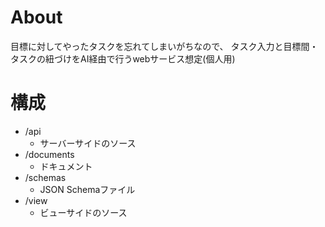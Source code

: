 # About
目標に対してやったタスクを忘れてしまいがちなので、
タスク入力と目標間・タスクの紐づけをAI経由で行うwebサービス想定(個人用)

# 構成
* /api
    * サーバーサイドのソース
* /documents
    * ドキュメント
* /schemas
    * JSON Schemaファイル
* /view
    * ビューサイドのソース
